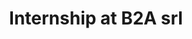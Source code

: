 ---
sort: 3
title: Internship at B2A srl
time: september_2020 / november_2020
description: Full Stack developer
---